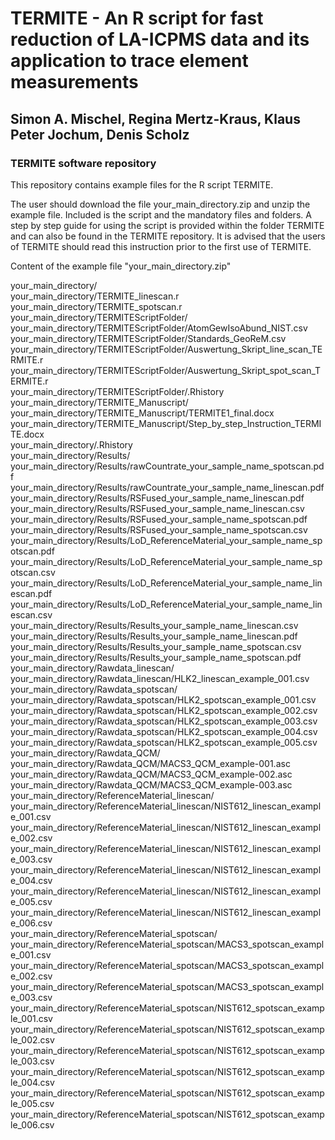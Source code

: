 # TERMITE - An R script for fast reduction of LA-ICPMS data and its application to trace element measurements
## Simon A. Mischel, Regina Mertz-Kraus, Klaus Peter Jochum, Denis Scholz
### TERMITE software repository

This repository contains example files for the R script TERMITE. 


The user should download the file your_main_directory.zip and unzip the example file. 
Included is the script and the mandatory files and folders. 
A step by step guide for using the script is provided within the folder TERMITE and can also be found in the TERMITE repository.
It is advised that the users of TERMITE should read this instruction prior to the first use of TERMITE.


Content of the example file "your_main_directory.zip"

your_main_directory/ <br>
your_main_directory/TERMITE_linescan.r <br>
your_main_directory/TERMITE_spotscan.r <br>
your_main_directory/TERMITEScriptFolder/ <br>
your_main_directory/TERMITEScriptFolder/AtomGewIsoAbund_NIST.csv <br>
your_main_directory/TERMITEScriptFolder/Standards_GeoReM.csv <br>
your_main_directory/TERMITEScriptFolder/Auswertung_Skript_line_scan_TERMITE.r <br>
your_main_directory/TERMITEScriptFolder/Auswertung_Skript_spot_scan_TERMITE.r <br>
your_main_directory/TERMITEScriptFolder/.Rhistory <br>
your_main_directory/TERMITE_Manuscript/ <br>
your_main_directory/TERMITE_Manuscript/TERMITE1_final.docx <br>
your_main_directory/TERMITE_Manuscript/Step_by_step_Instruction_TERMITE.docx <br>
your_main_directory/.Rhistory <br>
your_main_directory/Results/ <br>
your_main_directory/Results/rawCountrate_your_sample_name_spotscan.pdf <br>
your_main_directory/Results/rawCountrate_your_sample_name_linescan.pdf <br>
your_main_directory/Results/RSFused_your_sample_name_linescan.pdf <br>
your_main_directory/Results/RSFused_your_sample_name_linescan.csv <br>
your_main_directory/Results/RSFused_your_sample_name_spotscan.pdf <br>
your_main_directory/Results/RSFused_your_sample_name_spotscan.csv <br>
your_main_directory/Results/LoD_ReferenceMaterial_your_sample_name_spotscan.pdf <br>
your_main_directory/Results/LoD_ReferenceMaterial_your_sample_name_spotscan.csv <br>
your_main_directory/Results/LoD_ReferenceMaterial_your_sample_name_linescan.pdf <br>
your_main_directory/Results/LoD_ReferenceMaterial_your_sample_name_linescan.csv <br>
your_main_directory/Results/Results_your_sample_name_linescan.csv <br>
your_main_directory/Results/Results_your_sample_name_linescan.pdf <br>
your_main_directory/Results/Results_your_sample_name_spotscan.csv <br>
your_main_directory/Results/Results_your_sample_name_spotscan.pdf <br>
your_main_directory/Rawdata_linescan/ <br>
your_main_directory/Rawdata_linescan/HLK2_linescan_example_001.csv <br>
your_main_directory/Rawdata_spotscan/ <br>
your_main_directory/Rawdata_spotscan/HLK2_spotscan_example_001.csv <br>
your_main_directory/Rawdata_spotscan/HLK2_spotscan_example_002.csv <br>
your_main_directory/Rawdata_spotscan/HLK2_spotscan_example_003.csv <br>
your_main_directory/Rawdata_spotscan/HLK2_spotscan_example_004.csv <br>
your_main_directory/Rawdata_spotscan/HLK2_spotscan_example_005.csv <br>
your_main_directory/Rawdata_QCM/ <br>
your_main_directory/Rawdata_QCM/MACS3_QCM_example-001.asc <br>
your_main_directory/Rawdata_QCM/MACS3_QCM_example-002.asc <br>
your_main_directory/Rawdata_QCM/MACS3_QCM_example-003.asc <br>
your_main_directory/ReferenceMaterial_linescan/ <br>
your_main_directory/ReferenceMaterial_linescan/NIST612_linescan_example_001.csv <br>
your_main_directory/ReferenceMaterial_linescan/NIST612_linescan_example_002.csv <br>
your_main_directory/ReferenceMaterial_linescan/NIST612_linescan_example_003.csv <br>
your_main_directory/ReferenceMaterial_linescan/NIST612_linescan_example_004.csv <br>
your_main_directory/ReferenceMaterial_linescan/NIST612_linescan_example_005.csv <br>
your_main_directory/ReferenceMaterial_linescan/NIST612_linescan_example_006.csv <br>
your_main_directory/ReferenceMaterial_spotscan/ <br>
your_main_directory/ReferenceMaterial_spotscan/MACS3_spotscan_example_001.csv <br>
your_main_directory/ReferenceMaterial_spotscan/MACS3_spotscan_example_002.csv <br>
your_main_directory/ReferenceMaterial_spotscan/MACS3_spotscan_example_003.csv <br>
your_main_directory/ReferenceMaterial_spotscan/NIST612_spotscan_example_001.csv <br>
your_main_directory/ReferenceMaterial_spotscan/NIST612_spotscan_example_002.csv <br>
your_main_directory/ReferenceMaterial_spotscan/NIST612_spotscan_example_003.csv <br>
your_main_directory/ReferenceMaterial_spotscan/NIST612_spotscan_example_004.csv <br>
your_main_directory/ReferenceMaterial_spotscan/NIST612_spotscan_example_005.csv <br>
your_main_directory/ReferenceMaterial_spotscan/NIST612_spotscan_example_006.csv <br>
